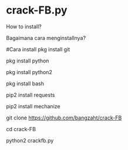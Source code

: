 # crack-FB.py
How to install?

Bagaimana cara menginstallnya?

#Cara install
pkg install git

pkg install python

pkg install python2

pkg install bash

pip2 install requests

pip2 install mechanize

git clone https://github.com/bangzaht/crack-FB

cd crack-FB

python2 crackfb.py
